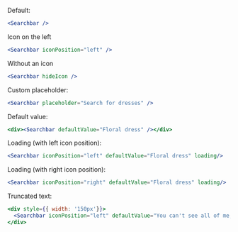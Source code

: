 Default:
```jsx
<Searchbar />
```

Icon on the left
```jsx
<Searchbar iconPosition="left" />
```

Without an icon
```jsx
<Searchbar hideIcon />
```

Custom placeholder:
```jsx
<Searchbar placeholder="Search for dresses" />
```

Default value:
```jsx
<div><Searchbar defaultValue="Floral dress" /></div>
```

Loading (with left icon position):
```jsx
<Searchbar iconPosition="left" defaultValue="Floral dress" loading/>
```

Loading (with right icon position):
```jsx
<Searchbar iconPosition="right" defaultValue="Floral dress" loading/>
```

Truncated text:
```jsx
<div style={{ width: '150px'}}>
  <Searchbar iconPosition="left" defaultValue="You can't see all of me, but I'm there" />
</div>
```

